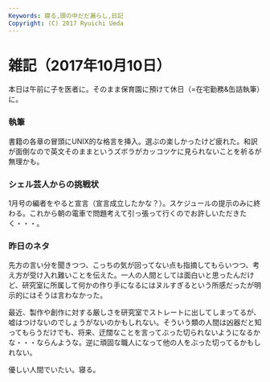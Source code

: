 ```yaml
---
Keywords: 寝る,頭の中だだ漏らし,日記
Copyright: (C) 2017 Ryuichi Ueda
---
```


# 雑記（2017年10月10日）

本日は午前に子を医者に。そのまま保育園に預けて休日（=在宅勤務&缶詰執筆）に。

### 執筆

書籍の各章の冒頭にUNIX的な格言を挿入。選ぶの楽しかったけど疲れた。和訳が面倒なので英文そのままというズボラがカッコツケに見られないことを祈るが無理かも。

### シェル芸人からの挑戦状

1月号の編者をやると宣言（宣言成立したかな？）。スケジュールの提示のみに終わる。これから朝の電車で問題考えて引っ張って行くのでお許しいただきたく・・・。

### 昨日のネタ

先方の言い分を聞きつつ、こっちの気が回ってない点も指摘してもらいつつ、考え方が受け入れ難いことを伝えた。一人の人間としては面白いと思ったんだけど、研究室に所属して何かの作り手になるにはヌルすぎるという所感だったが明示的にはそうは言わなかった。

最近、製作や創作に対する厳しさを研究室でストレートに出してしまってるが、嘘はつけないのでしょうがないのかもしれない。そういう類の人間は凶器だと知ってもらうだけでも、将来、迂闊なことを言ってぶった切られないようになるかな・・・ならんような。逆に頑固な職人になって他の人をぶった切ってるかもしれない。


優しい人間でいたい。寝る。
